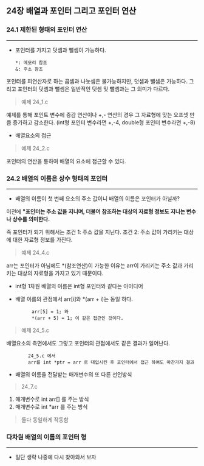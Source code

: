 ## 24장 배열과 포인터 그리고 포인터 연산

### 24.1 제한된 형태의 포인터 연산
---

* 포인터를 가지고 덧셈과 뺄셈이 가능하다.

      *: 메모리 참조
      &: 주소 참조


포인터를 피연산자로 하는 곱셈과 나눗셈은 불가능하지만, 덧셈과 뺄셈은 가능하다. 그리고 포인터의 덧셈과 뺄셈은 일반적인 덧셈 및 뺄셈과는 그 의미가 다르다.

> 예제 24_1.c

예제를 통해 포인트 변수에 증감 연산이나 +,- 연산의 경우 그 자료형에 맞는 오프셋 만큼 증가하고 감소한다. (int형 포인터 변수라면 +,-4, double형 포인터 변수라면 +,-8)

* 배열요소의 접근

> 예제 24_2.c

포인터의 연산을 통하여 배열의 요소에 접근할 수 있다.


### 24.2 배열의 이름은 상수 형태의 포인터 
---

* 배열의 이름이 첫 번째 요소의 주소 값이니 배열의 이름은 포인터가 아닐까? 

이전에 **"포인터는 주소 값을 지니며, 더불어 참조하는 대상의 자료형 정보도 지니는 변수나 상수를 의미한다.**

즉 포인터가 되기 위해서는 
			조건 1: 주소 값을 지닌다. 
			조건 2: 주소 값이 가리키는 대상에 대한 자료형 정보를 가진다. 

> 예제 24_4.c

arr는 포인터가 아님에도 *(참조연산)이 가능한 이유는 arr이 가리키는 주소 값과 가리키는 대상의 자료형을 가지고 있기 때문이다. 

* int형 1차원 배열의 이름은 int형 포인터와 같다는 아이디어 

* 배열 이름의 관점에서 arr[i]와 *(arr + i)는 동일 하다. 

			arr[5] = 1; 와 
			*(arr + 5) = 1; 이 같은 접근인 것이다. 

> 예제 24_5.c

배열요소의 측면에서도 그렇고 포인터의 관점에서도 같은 결과가 일어난다. 

			24_5.c 에서 
			arr를 int *ptr = arr 로 대입시킨 후 포인터에서 접근 하여도 마찬가지 결과


* 배열의 이름을 전달받는 매개변수의 또 다른 선언방식

> 24_7.c

1. 매개변수로 int arr[] 를 주는 방식
2. 매개변수로 int *arr 를 주는 방식 
> 둘다 동일하게 작동함 


### 다차원 배열의 이름의 포인터 형
---
* 일단 생략 나중에 다시 찾아와서 보자 









